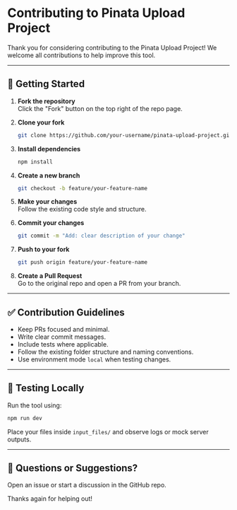 # Contributing to Pinata Upload Project

Thank you for considering contributing to the Pinata Upload Project! We welcome all contributions to help improve this tool.

---

## 🚀 Getting Started

1. **Fork the repository**  
   Click the "Fork" button on the top right of the repo page.

2. **Clone your fork**
   ```bash
   git clone https://github.com/your-username/pinata-upload-project.git
   ```

3. **Install dependencies**
   ```bash
   npm install
   ```

4. **Create a new branch**
   ```bash
   git checkout -b feature/your-feature-name
   ```

5. **Make your changes**  
   Follow the existing code style and structure.

6. **Commit your changes**
   ```bash
   git commit -m "Add: clear description of your change"
   ```

7. **Push to your fork**
   ```bash
   git push origin feature/your-feature-name
   ```

8. **Create a Pull Request**  
   Go to the original repo and open a PR from your branch.

---

## ✅ Contribution Guidelines

- Keep PRs focused and minimal.
- Write clear commit messages.
- Include tests where applicable.
- Follow the existing folder structure and naming conventions.
- Use environment mode `local` when testing changes.

---

## 🧪 Testing Locally

Run the tool using:

```bash
npm run dev
```

Place your files inside `input_files/` and observe logs or mock server outputs.

---

## 💬 Questions or Suggestions?

Open an issue or start a discussion in the GitHub repo.

Thanks again for helping out!
